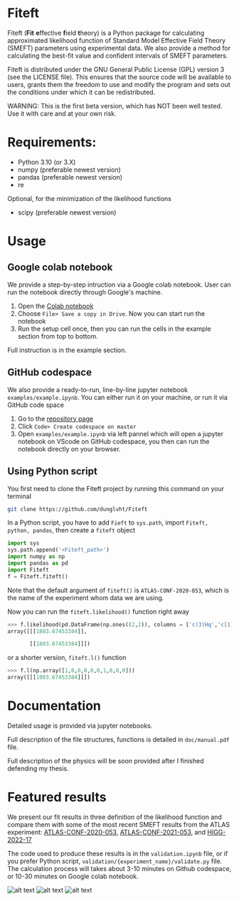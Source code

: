 # Fiteft

Fiteft (**Fit** **e**ffective **f**ield **t**heory) is a Python package for calculating approximated likelihood function of Standard Model Effective Field Theory (SMEFT) parameters using experimental data. We also provide a method for calculating the best-fit value and confident intervals of SMEFT parameters. 

Fiteft is distributed under the GNU General Public License (GPL) version 3 (see the LICENSE file). This ensures that the source code will be available to users, grants them the freedom to use and modify the program and sets out the conditions under which it can be redistributed.

WARNING: This is the first beta version, which has NOT been well tested. Use it with care and at your own risk.

# Requirements:

* Python 3.10 (or 3.X)
* numpy (preferable newest version)
* pandas (preferable newest version)
* re

Optional, for the minimization of the likelihood functions

* scipy (preferable newest version)

# Usage
## Google colab notebook
We provide a step-by-step intruction via a Google colab notebook. User can run the notebook directly through Google's machine.
1. Open the [Colab notebook](https://colab.research.google.com/drive/1GKJ92X3dtJ62XcHKzWMmIFQuWOvYV0oG?usp=sharing)
2. Choose `File> Save a copy in Drive`. Now you can start run the notebook
3. Run the setup cell once, then you can run the cells in the example section from top to bottom.

Full instruction is in the example section.

## GitHub codespace
We also provide a ready-to-run, line-by-line jupyter notebook `examples/example.ipynb`. You can either run it on your machine, or run it via GitHub code space
1. Go to the [repository page](https://github.com/dunglvht/Fiteft)
2. Click `Code> Create codespace on master`
3. Open `examples/example.ipynb` via left pannel which will open a jupyter notebook on VScode on GitHub codespace, you then can run the notebook directly on your browser.


## Using Python script
You first need to clone the Fiteft project by running this command on your terminal

```bash
git clone https://github.com/dunglvht/Fiteft
```

In a Python script, you have to add `Fieft` to `sys.path`, import `Fiteft, python, pandas`, then create a `fiteft` object
```python
import sys
sys.path.append('<Fiteft_path>')
import numpy as np
import pandas as pd
import Fiteft
f = Fiteft.fiteft()
```
Note that the default argument of `fiteft()` is `ATLAS-CONF-2020-053`, which is the name of the experiment whom data we are using.

Now you can run the `fiteft.likelihood()` function right away
```python
>>> f.likelihood(pd.DataFrame(np.ones((2,2)), columns = ['c(3)Hq','c[1]Hl(3)-ll0']))
array([[[1803.67453384]],

       [[1803.67453384]]])
``` 
or a shorter version, `fiteft.l()` function
```python
>>> f.l(np.array([1,0,0,0,0,0,1,0,0,0]))
array([[[1803.67453384]]])
```
# Documentation

Detailed usage is provided via jupyter notebooks. 

Full description of the file structures, functions is detailed in `doc/manual.pdf` file.

Full description of the physics will be soon provided after I finished defending my thesis.

# Featured results
We present our fit results in three definition of the likelihood function and compare them with some of the most recent SMEFT results from the ATLAS experiment: [ATLAS-CONF-2020-053](https://atlas.web.cern.ch/Atlas/GROUPS/PHYSICS/CONFNOTES/ATLAS-CONF-2020-053), [ATLAS-CONF-2021-053](https://atlas.web.cern.ch/Atlas/GROUPS/PHYSICS/CONFNOTES/ATLAS-CONF-2021-053), and [HIGG-2022-17](https://atlas.web.cern.ch/Atlas/GROUPS/PHYSICS/PAPERS/HIGG-2022-17)

The code used to produce these results is in the `validation.ipynb` file, or if you prefer Python script, `validation/{experiment_name}/validate.py` file. The calculation process will takes about 3-10 minutes on Github codespace, or 10-30 minutes on Google colab notebook.

![alt text](validation/ATLAS-CONF-2020-053/fit_linear.png)
![alt text](validation/ATLAS-CONF-2021-053/fit_linear.png)
![alt text](validation/HIGG-2022-17/fit_non-linear.png)
